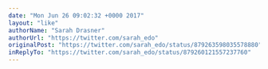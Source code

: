 ```yaml
---
date: "Mon Jun 26 09:02:32 +0000 2017"
layout: "like"
authorName: "Sarah Drasner"
authorUrl: "https://twitter.com/sarah_edo"
originalPost: "https://twitter.com/sarah_edo/status/879263598035578880"
inReplyTo: "https://twitter.com/sarah_edo/status/879260121557237760"
---
```

